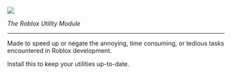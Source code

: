 ![](https://i.imgur.com/GKVnXAW.png)

_The Roblox Utility Module_
_________________
Made to speed up or negate the annoying, time consuming, or tedious tasks encountered in Roblox development.

Install this to keep your utilities up-to-date.

